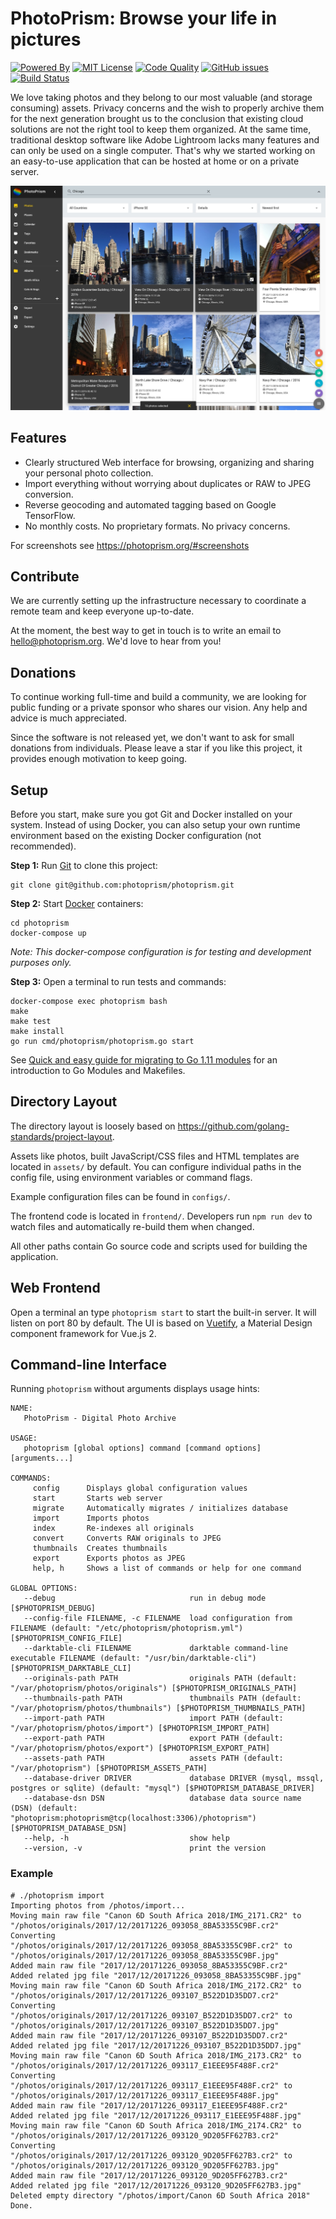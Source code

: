 PhotoPrism: Browse your life in pictures
========================================

[![Powered By](https://img.shields.io/badge/powered%20by-Go,%20TensorFlow%20%26%20Vuetify-blue.svg)][powered by]
[![MIT License](https://img.shields.io/badge/license-MIT-blue.svg)][license]
[![Code Quality](https://goreportcard.com/badge/github.com/photoprism/photoprism)][code quality]
[![GitHub issues](https://img.shields.io/github/issues/photoprism/photoprism.svg)][issues]
[![Build Status](https://travis-ci.org/photoprism/photoprism.png?branch=master)][ci]

[powered by]: https://www.tensorflow.org/install/install_go
[license]: https://github.com/photoprism/photoprism/blob/master/LICENSE
[code quality]: https://goreportcard.com/report/github.com/photoprism/photoprism
[issues]: https://github.com/photoprism/photoprism/issues
[ci]: https://travis-ci.org/photoprism/photoprism

We love taking photos and they belong to our most valuable (and storage consuming) assets. Privacy concerns and the wish to properly
archive them for the next generation brought us to the conclusion that existing cloud solutions are not the right tool to keep them organized.
At the same time, traditional desktop software like Adobe Lightroom lacks many features and can only be used on a single computer.
That's why we started working on an easy-to-use application that can be hosted at home or on a private server.

![](assets/docs/img/screenshot-detailview.jpg)

Features
-------

* Clearly structured Web interface for browsing, organizing and sharing your personal photo collection.
* Import everything without worrying about duplicates or RAW to JPEG conversion.
* Reverse geocoding and automated tagging based on Google TensorFlow.
* No monthly costs. No proprietary formats. No privacy concerns.

For screenshots see https://photoprism.org/#screenshots

Contribute
----------

We are currently setting up the infrastructure necessary to coordinate a remote team and keep everyone up-to-date.

At the moment, the best way to get in touch is to write an email to hello@photoprism.org. We'd love to hear from you!

Donations
---------

To continue working full-time and build a community, we are looking for public funding or a private sponsor who shares our vision. Any help and advice is much appreciated.

Since the software is not released yet, we don't want to ask for small donations from individuals. Please leave a star if you like this project, it provides enough motivation to keep going.

Setup
-----

Before you start, make sure you got Git and Docker installed on your system.
Instead of using Docker, you can also setup your own runtime environment
based on the existing Docker configuration (not recommended).

**Step 1:** Run [Git](https://getcomposer.org/) to clone this project:

```
git clone git@github.com:photoprism/photoprism.git
```

**Step 2:** Start [Docker](https://www.docker.com/) containers:

```
cd photoprism
docker-compose up
```

*Note: This docker-compose configuration is for testing and development purposes only.*

**Step 3:** Open a terminal to run tests and commands:

```
docker-compose exec photoprism bash
make
make test
make install
go run cmd/photoprism/photoprism.go start
```

See [Quick and easy guide for migrating to Go 1.11 modules](https://blog.liquidbytes.net/2018/09/quick-and-easy-guide-for-migrating-to-go-1-11-modules/) for an introduction to Go Modules and Makefiles.

Directory Layout
----------------

The directory layout is loosely based on https://github.com/golang-standards/project-layout.

Assets like photos, built JavaScript/CSS files and HTML templates are located in `assets/` by default. You can configure individual paths in the config file, using environment variables or command flags.

Example configuration files can be found in `configs/`.

The frontend code is located in `frontend/`. Developers run `npm run dev` to watch files and automatically re-build them when changed.

All other paths contain Go source code and scripts used for building the application.

Web Frontend
------------
Open a terminal an type `photoprism start` to start the built-in server. It will listen on port 80 by default.
The UI is based on [Vuetify](https://vuetifyjs.com/en/), a Material Design component framework for Vue.js 2.

Command-line Interface
----------------------

Running `photoprism` without arguments displays usage hints:

```
NAME:
   PhotoPrism - Digital Photo Archive

USAGE:
   photoprism [global options] command [command options] [arguments...]

COMMANDS:
     config      Displays global configuration values
     start       Starts web server
     migrate     Automatically migrates / initializes database
     import      Imports photos
     index       Re-indexes all originals
     convert     Converts RAW originals to JPEG
     thumbnails  Creates thumbnails
     export      Exports photos as JPEG
     help, h     Shows a list of commands or help for one command

GLOBAL OPTIONS:
   --debug                              run in debug mode [$PHOTOPRISM_DEBUG]
   --config-file FILENAME, -c FILENAME  load configuration from FILENAME (default: "/etc/photoprism/photoprism.yml") [$PHOTOPRISM_CONFIG_FILE]
   --darktable-cli FILENAME             darktable command-line executable FILENAME (default: "/usr/bin/darktable-cli") [$PHOTOPRISM_DARKTABLE_CLI]
   --originals-path PATH                originals PATH (default: "/var/photoprism/photos/originals") [$PHOTOPRISM_ORIGINALS_PATH]
   --thumbnails-path PATH               thumbnails PATH (default: "/var/photoprism/photos/thumbnails") [$PHOTOPRISM_THUMBNAILS_PATH]
   --import-path PATH                   import PATH (default: "/var/photoprism/photos/import") [$PHOTOPRISM_IMPORT_PATH]
   --export-path PATH                   export PATH (default: "/var/photoprism/photos/export") [$PHOTOPRISM_EXPORT_PATH]
   --assets-path PATH                   assets PATH (default: "/var/photoprism") [$PHOTOPRISM_ASSETS_PATH]
   --database-driver DRIVER             database DRIVER (mysql, mssql, postgres or sqlite) (default: "mysql") [$PHOTOPRISM_DATABASE_DRIVER]
   --database-dsn DSN                   database data source name (DSN) (default: "photoprism:photoprism@tcp(localhost:3306)/photoprism") [$PHOTOPRISM_DATABASE_DSN]
   --help, -h                           show help
   --version, -v                        print the version
```

### Example

```
# ./photoprism import
Importing photos from /photos/import...
Moving main raw file "Canon 6D South Africa 2018/IMG_2171.CR2" to "/photos/originals/2017/12/20171226_093058_8BA53355C9BF.cr2"
Converting "/photos/originals/2017/12/20171226_093058_8BA53355C9BF.cr2" to "/photos/originals/2017/12/20171226_093058_8BA53355C9BF.jpg"
Added main raw file "2017/12/20171226_093058_8BA53355C9BF.cr2"
Added related jpg file "2017/12/20171226_093058_8BA53355C9BF.jpg"
Moving main raw file "Canon 6D South Africa 2018/IMG_2172.CR2" to "/photos/originals/2017/12/20171226_093107_B522D1D35DD7.cr2"
Converting "/photos/originals/2017/12/20171226_093107_B522D1D35DD7.cr2" to "/photos/originals/2017/12/20171226_093107_B522D1D35DD7.jpg"
Added main raw file "2017/12/20171226_093107_B522D1D35DD7.cr2"
Added related jpg file "2017/12/20171226_093107_B522D1D35DD7.jpg"
Moving main raw file "Canon 6D South Africa 2018/IMG_2173.CR2" to "/photos/originals/2017/12/20171226_093117_E1EEE95F488F.cr2"
Converting "/photos/originals/2017/12/20171226_093117_E1EEE95F488F.cr2" to "/photos/originals/2017/12/20171226_093117_E1EEE95F488F.jpg"
Added main raw file "2017/12/20171226_093117_E1EEE95F488F.cr2"
Added related jpg file "2017/12/20171226_093117_E1EEE95F488F.jpg"
Moving main raw file "Canon 6D South Africa 2018/IMG_2174.CR2" to "/photos/originals/2017/12/20171226_093120_9D205FF627B3.cr2"
Converting "/photos/originals/2017/12/20171226_093120_9D205FF627B3.cr2" to "/photos/originals/2017/12/20171226_093120_9D205FF627B3.jpg"
Added main raw file "2017/12/20171226_093120_9D205FF627B3.cr2"
Added related jpg file "2017/12/20171226_093120_9D205FF627B3.jpg"
Deleted empty directory "/photos/import/Canon 6D South Africa 2018"
Done.
```